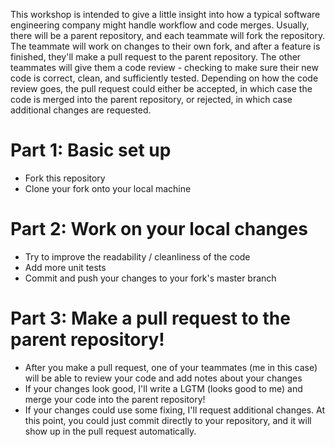 This workshop is intended to give a little insight into how a typical software engineering company might handle workflow and code merges. Usually, there will be a parent repository, and each teammate will fork the repository. The teammate will work on changes to their own fork, and after a feature is finished, they'll make a pull request to the parent repository. The other teammates will give them a code review - checking to make sure their new code is correct, clean, and sufficiently tested. Depending on how the code review goes, the pull request could either be accepted, in which case the code is merged into the parent repository, or rejected, in which case additional changes are requested. 

# Part 1: Basic set up 
* Fork this repository
* Clone your fork onto your local machine 

# Part 2: Work on your local changes 
* Try to improve the readability / cleanliness of the code
* Add more unit tests
* Commit and push your changes to your fork's master branch

# Part 3: Make a pull request to the parent repository! 
* After you make a pull request, one of your teammates (me in this case) will be able to review your code and add notes about your changes
* If your changes look good, I'll write a LGTM (looks good to me) and merge your code into the parent repository! 
* If your changes could use some fixing, I'll request additional changes. At this point, you could just commit directly to your repository, and it will show up in the pull request automatically. 
